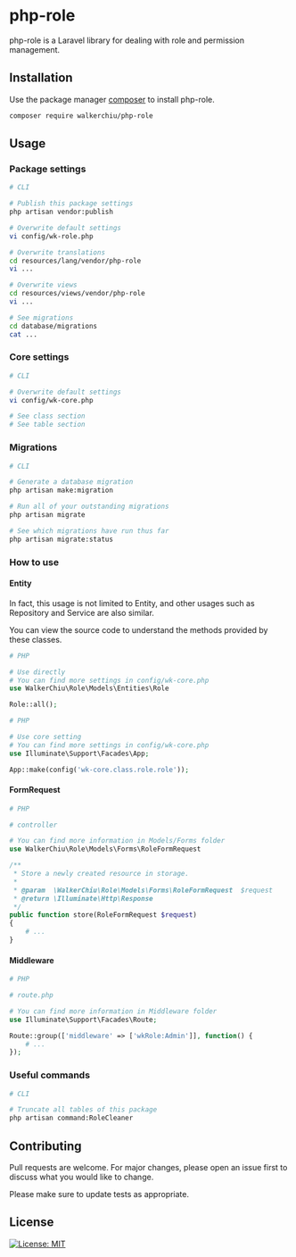 # php-role

php-role is a Laravel library for dealing with role and permission management.

## Installation

Use the package manager [composer](https://getcomposer.org/download/) to install php-role.

``` bash
composer require walkerchiu/php-role
```

## Usage

### Package settings

``` bash
# CLI

# Publish this package settings
php artisan vendor:publish

# Overwrite default settings
vi config/wk-role.php

# Overwrite translations
cd resources/lang/vendor/php-role
vi ...

# Overwrite views
cd resources/views/vendor/php-role
vi ...

# See migrations
cd database/migrations
cat ...
```

### Core settings

``` bash
# CLI

# Overwrite default settings
vi config/wk-core.php

# See class section
# See table section
```

### Migrations

``` bash
# CLI

# Generate a database migration
php artisan make:migration

# Run all of your outstanding migrations
php artisan migrate

# See which migrations have run thus far
php artisan migrate:status
```

### How to use

#### Entity

In fact, this usage is not limited to Entity, and other usages such as Repository and Service are also similar.

You can view the source code to understand the methods provided by these classes.

``` php
# PHP

# Use directly
# You can find more settings in config/wk-core.php
use WalkerChiu\Role\Models\Entities\Role

Role::all();
```

``` php
# PHP

# Use core setting
# You can find more settings in config/wk-core.php
use Illuminate\Support\Facades\App;

App::make(config('wk-core.class.role.role'));
```

#### FormRequest

``` php
# PHP

# controller

# You can find more information in Models/Forms folder
use WalkerChiu\Role\Models\Forms\RoleFormRequest

/**
 * Store a newly created resource in storage.
 *
 * @param  \WalkerChiu\Role\Models\Forms\RoleFormRequest  $request
 * @return \Illuminate\Http\Response
 */
public function store(RoleFormRequest $request)
{
    # ...
}
```

#### Middleware

``` php
# PHP

# route.php

# You can find more information in Middleware folder
use Illuminate\Support\Facades\Route;

Route::group(['middleware' => ['wkRole:Admin']], function() {
    # ...
});
```

### Useful commands

``` bash
# CLI

# Truncate all tables of this package
php artisan command:RoleCleaner
```

## Contributing

Pull requests are welcome. For major changes, please open an issue first to discuss what you would like to change.

Please make sure to update tests as appropriate.

## License

[![License: MIT](https://img.shields.io/badge/License-MIT-yellow.svg)](https://opensource.org/licenses/MIT)
